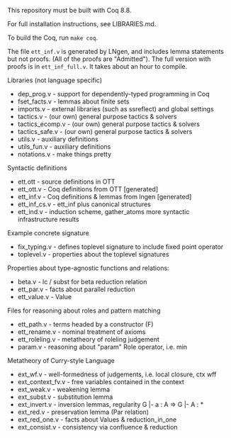 This repository must be built with Coq 8.8.

For full installation instructions, see LIBRARIES.md.

To build the Coq, run `make coq`.

The file `ett_inf.v` is generated by LNgen, and includes lemma statements but
not proofs. (All of the proofs are "Admitted"). The full version with proofs 
is in `ett_inf_full.v`. It takes about an hour to compile.

Libraries (not language specific)
* dep_prog.v       - support for dependently-typed programming in Coq
* fset_facts.v     - lemmas about finite sets
* imports.v        - external libraries (such as ssreflect) and global settings
* tactics.v        - (our own) general purpose tactics & solvers
* tactics_ecomp.v  - (our own) general purpose tactics & solvers
* tactics_safe.v   - (our own) general purpose tactics & solvers
* utils.v          - auxiliary definitions
* utils_fun.v      - auxiliary definitions
* notations.v      - make things pretty

Syntactic definitions
* ett.ott        - source definitions in OTT
* ett_ott.v      - Coq definitions from OTT  [generated]
* ett_inf.v      - Coq definitions & lemmas from lngen [generated]
* ett_inf_cs.v   - ett_inf plus canonical structures
* ett_ind.v      - induction scheme, gather_atoms
                   more syntactic infrastructure results
				   
Example concrete signature

* fix_typing.v   - defines toplevel signature to include fixed point operator
* toplevel.v     - properties about the toplevel signatures

Properties about type-agnostic functions and relations:

* beta.v         - lc / subst for beta reduction relation
* ett_par.v      - facts about parallel reduction
* ett_value.v    - Value


Files for reasoning about roles and pattern matching

* ett_path.v     - terms headed by a constructor (F)
* ett_rename.v   - nominal treatment of axioms
* ett_roleling.v - metatheory of roleling judgement
* param.v        - reasoning about "param" Role operator, i.e. min


Metatheory of Curry-style Language
* ext_wf.v       - well-formedness of judgements, i.e. local closure, ctx wff
* ext_context_fv.v - free variables contained in the context
* ext_weak.v     - weakening lemma
* ext_subst.v    - substitution lemma
* ext_invert.v   - inversion lemmas, regularity   G |- a : A => G |- A : *
* ext_red.v      - preservation lemma (Par relation)
* ext_red_one.v  - facts about Values & reduction_in_one
* ext_consist.v  - consistency via confluence & reduction


